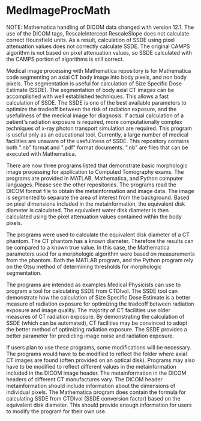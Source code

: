 # MedImageProcMath

NOTE: Mathematica handling of DICOM data changed with version 12.1.  The use of the DICOM tags, RescaleIntercept RescaleSlope does not calculate correct Hounsfield units.  As a result, calculation of SSDE using pixel attenuation values does not correctly calculate SSDE.  The original CAMPS algorithm is not based on pixel attenuation values, so SSDE calculated with the CAMPS portion of algorithms is still correct.

Medical image processing with Mathematica repository is for Mathematica code segmenting an axial CT body image into body pixels, and non body pixels. The segmentation is useful for calculation of Size Specific Dose Estimate (SSDE).  The segmentation of body axial CT images can be accomplished with well established techniques.  This allows a fast calculation of SSDE.  The SSDE is one of the best available parameters to optimize the tradeoff between the risk of radiation exposure, and the usefullness of the medical image for diagnosis.  If actual calculation of a patient's radiation exposure is required, more computationally complex techniques of x-ray photon transport simulation are required.  This program is useful only as an educational tool.  Currently, a large number of medical facilities are unaware of the usefullness of SSDE.
This repository contains both ".nb" format and ".pdf" format documents.  ".nb" are files that can be executed with Mathematica.

There are now three programs listed that demonstrate basic morphologic image processing for application to Computed Tomography exams.  The programs are provided in MATLAB, Mathematica, and Python computer languages. Please see the other repositories.  The programs read the DICOM format file to obtain the metainformation and image data.  The image is segmented to separate the area of interest from the background. Based on pixel dimensions included in the metainformation, the equivalent disk diameter is calculated.  The equivalent water disk diameter is then calculated using the pixel attenuation values contained within the body pixels.

The programs were used to calculate the equivalent disk diameter of a CT phantom.  The CT phantom has a known diameter.  Therefore the results can be compared to a known true value.  In this case, the Mathematica parameters used for a morphologic algorithm were based on measurements from the phantom.  Both the MATLAB program, and the Python program rely on the Otsu method of determining thresholds for morphologic segmentation.

The programs are intended as examples Medical Physicists can use to program a tool for calculating SSDE from CTDIvol.  The SSDE tool can demonstrate how the calculation of Size Specific Dose Estimate is a better measure of radiation exposure for optimizing the tradeoff between radiation exposure and image quality.  The majority of CT facilities use older measures of CT radiation exposure.  By demonstrating the calculation of SSDE (which can be automated), CT facilities may be convinced to adopt the better method of optimizing radiation exposure. The SSDE provides a better parameter for predicting image noise and radiation exposure. 

If users plan to use these programs, some modifications will be necessary. The programs would have to be modified to reflect the folder where axial CT images are found (often provided on an optical disk).  Programs may also have to be modified to reflect different values in the metainformation included in the DICOM image header. The metainformation in the DICOM headers of different CT manufactures vary.  The DICOM header metainformation should include information about the dimensions of individual pixels.  The Mathematica program does contain the formula for calculating SSDE from CTDIvol (SSDE conversion factor) based on the equivalent disk diameter.  This should provide enough information for users to modify the program for their own use.
